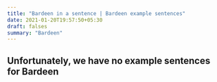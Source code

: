 ```yaml
---
title: "Bardeen in a sentence | Bardeen example sentences"
date: 2021-01-20T19:57:50+05:30
draft: falses
summary: "Bardeen"
---
```

## Unfortunately, we have no example sentences for Bardeen                 
